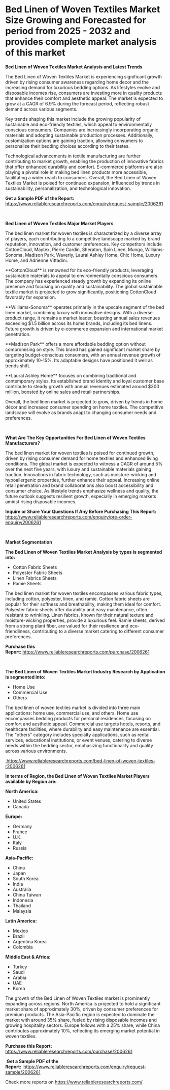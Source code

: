 <p><h1>Bed Linen of Woven Textiles Market Size Growing and Forecasted for period from 2025 - 2032 and provides complete market analysis of this market</h1></p><p><strong>Bed Linen of Woven Textiles Market Analysis and Latest Trends</strong></p>
<p><p>The Bed Linen of Woven Textiles Market is experiencing significant growth driven by rising consumer awareness regarding home decor and the increasing demand for luxurious bedding options. As lifestyles evolve and disposable incomes rise, consumers are investing more in quality products that enhance their comfort and aesthetic appeal. The market is expected to grow at a CAGR of 6.9% during the forecast period, reflecting robust demand across various segments.</p><p>Key trends shaping this market include the growing popularity of sustainable and eco-friendly textiles, which appeal to environmentally conscious consumers. Companies are increasingly incorporating organic materials and adopting sustainable production processes. Additionally, customization options are gaining traction, allowing consumers to personalize their bedding choices according to their tastes.</p><p>Technological advancements in textile manufacturing are further contributing to market growth, enabling the production of innovative fabrics that offer enhanced durability and comfort. E-commerce platforms are also playing a pivotal role in making bed linen products more accessible, facilitating a wider reach to consumers. Overall, the Bed Linen of Woven Textiles Market is poised for continued expansion, influenced by trends in sustainability, personalization, and technological innovation.</p></p>
<p><strong>Get a Sample PDF of the Report:&nbsp;</strong> <a href="https://www.reliableresearchreports.com/enquiry/request-sample/2006261?utm_campaign=2102&utm_medium=2&utm_source=Github&utm_content=ia&utm_term=10022025&utm_id=bed-linen-of-woven-textiles">https://www.reliableresearchreports.com/enquiry/request-sample/2006261</a></p>
<p>&nbsp;</p>
<p><strong>Bed Linen of Woven Textiles Major Market Players</strong></p>
<p><p>The bed linen market for woven textiles is characterized by a diverse array of players, each contributing to a competitive landscape marked by brand reputation, innovation, and customer preferences. Key competitors include CottonCloud, Maytex, Pierre Cardin, Sheraton, Spin Linen, Mungo, Williams-Sonoma, Madison Park, Waverly, Laural Ashley Home, Chic Home, Luxury Home, and Adrienne Vittadini.</p><p>**CottonCloud** is renowned for its eco-friendly products, leveraging sustainable materials to appeal to environmentally conscious consumers. The company has experienced steady growth by expanding its online presence and focusing on quality and sustainability. The global sustainable textile market is projected to grow significantly, positioning CottonCloud favorably for expansion.</p><p>**Williams-Sonoma** operates primarily in the upscale segment of the bed linen market, combining luxury with innovative designs. With a diverse product range, it remains a market leader, boasting annual sales revenues exceeding $1.5 billion across its home brands, including its bed linens. Future growth is driven by e-commerce expansion and international market penetration.</p><p>**Madison Park** offers a more affordable bedding option without compromising on style. This brand has gained significant market share by targeting budget-conscious consumers, with an annual revenue growth of approximately 10-15%. Its adaptable designs have positioned it well as trends shift.</p><p>**Laural Ashley Home** focuses on combining traditional and contemporary styles. Its established brand identity and loyal customer base contribute to steady growth with annual revenues estimated around $300 million, boosted by online sales and retail partnerships.</p><p>Overall, the bed linen market is projected to grow, driven by trends in home décor and increased consumer spending on home textiles. The competitive landscape will evolve as brands adapt to changing consumer needs and preferences.</p></p>
<p>&nbsp;</p>
<p><strong>What Are The Key Opportunities For Bed Linen of Woven Textiles Manufacturers?</strong></p>
<p><p>The bed linen market for woven textiles is poised for continued growth, driven by rising consumer demand for home textiles and enhanced living conditions. The global market is expected to witness a CAGR of around 5% over the next five years, with luxury and sustainable materials gaining traction. Innovations in fabric technology, such as moisture-wicking and hypoallergenic properties, further enhance their appeal. Increasing online retail penetration and brand collaborations also boost accessibility and consumer choice. As lifestyle trends emphasize wellness and quality, the future outlook suggests resilient growth, especially in emerging markets amidst rising disposable incomes.</p></p>
<p><strong>Inquire or Share Your Questions If Any Before Purchasing This Report:</strong> <a href="https://www.reliableresearchreports.com/enquiry/pre-order-enquiry/2006261?utm_campaign=2102&utm_medium=2&utm_source=Github&utm_content=ia&utm_term=10022025&utm_id=bed-linen-of-woven-textiles">https://www.reliableresearchreports.com/enquiry/pre-order-enquiry/2006261</a></p>
<p>&nbsp;</p>
<p><strong>Market Segmentation</strong></p>
<p><strong>The Bed Linen of Woven Textiles Market Analysis by types is segmented into:</strong></p>
<p><ul><li>Cotton Fabric Sheets</li><li>Polyester Fabric Sheets</li><li>Linen Fabrics Sheets</li><li>Ramie Sheets</li></ul></p>
<p><p>The bed linen market for woven textiles encompasses various fabric types, including cotton, polyester, linen, and ramie. Cotton fabric sheets are popular for their softness and breathability, making them ideal for comfort. Polyester fabric sheets offer durability and easy maintenance, often resistant to wrinkling. Linen fabrics, known for their natural texture and moisture-wicking properties, provide a luxurious feel. Ramie sheets, derived from a strong plant fiber, are valued for their resilience and eco-friendliness, contributing to a diverse market catering to different consumer preferences.</p></p>
<p><strong>Purchase this Report:&nbsp;</strong><a href="https://www.reliableresearchreports.com/purchase/2006261?utm_campaign=2102&utm_medium=2&utm_source=Github&utm_content=ia&utm_term=10022025&utm_id=bed-linen-of-woven-textiles">https://www.reliableresearchreports.com/purchase/2006261</a></p>
<p>&nbsp;</p>
<p><strong>The Bed Linen of Woven Textiles Market Industry Research by Application is segmented into:</strong></p>
<p><ul><li>Home Use</li><li>Commercial Use</li><li>Others</li></ul></p>
<p><p>The bed linen of woven textiles market is divided into three main applications: home use, commercial use, and others. Home use encompasses bedding products for personal residences, focusing on comfort and aesthetic appeal. Commercial use targets hotels, resorts, and healthcare facilities, where durability and easy maintenance are essential. The "others" category includes specialty applications, such as rental services, educational institutions, or event venues, catering to diverse needs within the bedding sector, emphasizing functionality and quality across various environments.</p></p>
<p><a href="https://www.reliableresearchreports.com/bed-linen-of-woven-textiles-r2006261?utm_campaign=2102&utm_medium=2&utm_source=Github&utm_content=ia&utm_term=10022025&utm_id=bed-linen-of-woven-textiles">&nbsp;https://www.reliableresearchreports.com/bed-linen-of-woven-textiles-r2006261</a></p>
<p><strong>In terms of Region, the Bed Linen of Woven Textiles Market Players available by Region are:</strong></p>
<p>
    <p> <strong> North America: </strong>
        <ul>
            <li>United States</li>
            <li>Canada</li>
        </ul>
        </p> 
    <p> <strong> Europe: </strong>
        <ul>
            <li>Germany</li>
            <li>France</li>
            <li>U.K.</li>
            <li>Italy</li>
            <li>Russia</li>
        </ul>
        </p> 
    <p> <strong> Asia-Pacific: </strong>
        <ul>
            <li>China</li>
            <li>Japan</li>
            <li>South Korea</li>
            <li>India</li>
            <li>Australia</li>
            <li>China Taiwan</li>
            <li>Indonesia</li>
            <li>Thailand</li>
            <li>Malaysia</li>
        </ul>
        </p> 
    <p> <strong> Latin America: </strong>
        <ul>
            <li>Mexico</li>
            <li>Brazil</li>
            <li>Argentina Korea</li>
            <li>Colombia</li>
        </ul>
        </p> 
    <p> <strong> Middle East & Africa: </strong>
        <ul>
            <li>Turkey</li>
            <li>Saudi</li>
            <li>Arabia</li>
            <li>UAE</li>
            <li>Korea</li>
        </ul>
    </p>
    </p>
<p><p>The growth of the Bed Linen of Woven Textiles market is prominently expanding across regions. North America is projected to hold a significant market share of approximately 30%, driven by consumer preferences for premium products. The Asia-Pacific region is expected to dominate the market with around 35% share, fueled by rising disposable incomes and growing hospitality sectors. Europe follows with a 25% share, while China contributes approximately 10%, reflecting its emerging market potential in woven textiles.</p></p>
<p><strong>Purchase this Report: </strong><a href="https://www.reliableresearchreports.com/purchase/2006261?utm_campaign=2102&utm_medium=2&utm_source=Github&utm_content=ia&utm_term=10022025&utm_id=bed-linen-of-woven-textiles">https://www.reliableresearchreports.com/purchase/2006261</a></p>
<p>&nbsp;<strong>Get a Sample PDF of the Report:&nbsp;&nbsp;</strong><a href="https://www.reliableresearchreports.com/enquiry/request-sample/2006261?utm_campaign=2102&utm_medium=2&utm_source=Github&utm_content=ia&utm_term=10022025&utm_id=bed-linen-of-woven-textiles">https://www.reliableresearchreports.com/enquiry/request-sample/2006261</a></p>
<p><strong></strong></p>
<p>Check more reports on <a href="https://www.reliableresearchreports.com/?utm_campaign=2102&utm_medium=2&utm_source=Github&utm_content=ia&utm_term=10022025&utm_id=bed-linen-of-woven-textiles">https://www.reliableresearchreports.com/</a></p>